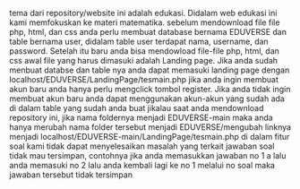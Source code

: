 tema dari repository/website ini adalah edukasi. Didalam web edukasi ini kami memfokuskan ke materi matematika.
sebelum mendownload file file php, html, dan css anda perlu membuat database bernama EDUVERSE dan table bernama user, didalam table user terdapat nama, username, dan password. Setelah itu baru anda bisa mendowload file-file php, html, dan css
awal file yang harus dimasuki adalah Landing page. Jika anda sudah menbuat databse dan table nya anda dapat memasuki landing page dengan localhost/EDUVERSE/LandingPage/tesmain.php
jika anda ingin membuat akun baru anda hanya perlu mengclick tombol register. Jika anda tidak ingin membuat akun baru anda dapat menggunakan akun-akun yang sudah ada di dalam table yang sudah anda buat
jikalau saat anda mendownload repository ini, jika nama foldernya menjadi EDUVERSE-main maka anda hanya merubah nama folder tersebut menjadi EDUVERSE/mengubah linknya menjadi localhost/EDUVERSE-main/LandingPage/tesmain.php
di dalam fitur soal kami tidak dapat menyelesaikan masalah yang terkait jawaban soal tidak mau tersimpan, contohnya jika anda memasukkan jawaban no 1 a lalu anda memasuki no 2 lalu anda kembali lagi ke no 1 melalui no soal maka jawaban tersebut tidak tersimpan

